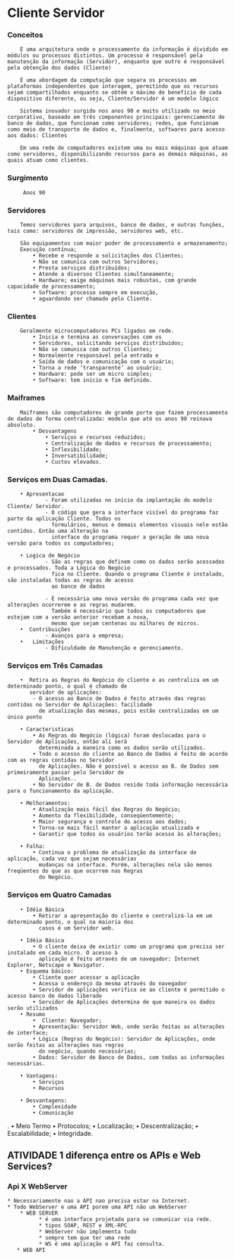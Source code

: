 # Cliente Servidor
### Conceitos
        É uma arquitetura onde o processamento da informação é dividido em módulos ou processos distintos. Um processo é responsável pela manutenção da informação (Servidor), enquanto que outro é responsável pela obtenção dos dados (Cliente)
        
        É uma abordagem da computação que separa os processos em plataformas independentes que interagem, permitindo que os recursos sejam compartilhados enquanto se obtém o máximo de benefício de cada dispositivo diferente, ou seja, Cliente/Servidor é um modelo lógico
        
        Sistema inovador surgido nos anos 90 e muito utilizado no meio corporativo, baseado em três componentes principais: gerenciamento de banco de dados, que funcionam como servidores; redes, que funcionam como meio de transporte de dados e, finalmente, softwares para acesso aos dados: Clientes
        
        Em uma rede de computadores existem uma ou mais máquinas que atuam como servidores, disponibilizando recursos para as demais máquinas, as quais atuam como clientes.
        
### Surgimento
         Anos 90

### Servidores
        Temos servidores para arquivos, banco de dados, e outras funções, tais como: servidores de impressão, servidores web, etc.
         
        São equipamentos com maior poder de processamento e armazenamento;
        Execução contínua;
            • Recebe e responde a solicitações dos Clientes;
            • Não se comunica com outros Servidores;
            • Presta serviços distribuídos;
            • Atende a diversos Clientes simultaneamente;
            • Hardware; exige máquinas mais robustas, com grande capacidade de processamento;
            • Software: processo sempre em execução,
            • aguardando ser chamado pelo Cliente.
### Clientes
        Geralmente microcomputadores PCs ligados em rede.
            • Inicia e termina as conversações com os
            • Servidores, solicitando serviços distribuídos;
            • Não se comunica com outros Clientes;
            • Normalmente responsável pela entrada e
            • Saída de dados e comunicação com o usuário;
            • Torna a rede ‘transparente’ ao usuário;
            • Hardware: pode ser um micro simples;
            • Software: tem início e fim definido.
### Maiframes
        Maiframes são computadores de grande porte que fazem processamento de dados de forma centralizada: modelo que até os anos 90 reinava absoluto.
            • Desvantagens
                • Serviços e recursos reduzidos;
                • Centralização de dados e recursos de processamento;
                • Inflexibilidade;
                • Inversatibilidade;
                • Custos elevados.
### Serviços em Duas Camadas.
        • Apresentacao
                - Foram utilizadas no início da implantação do modelo Cliente/ Servidor. 
                - O código que gera a interface visível do programa faz parte da aplicação Cliente. Todos os 
                  formulários, menus e demais elementos visuais nele estão contidos. Então uma alteração na
                  interface do programa requer a geração de uma nova versão para todos os computadores;
                
        • Logica de Negócio
                - São as regras que definem como os dados serão acessados e processados. Toda a Lógica do Negócio
                  fica no Cliente. Quando o programa Cliente é instalado, são instaladas todas as regras de acesso
                  ao banco de dados
                  
                - É necessária uma nova versão do programa cada vez que alterações ocorrerem e as regras mudarem.
                  Também é necessário que todos os computadores que estejam com a versão anterior recebam a nova,
                  mesmo que sejam centenas ou milhares de micros.
        •  Contribuições
                - Avanços para a empresa;
        •   Limitações
                - Dificuldade de Manutenção e gerenciamento.
### Serviços em Três Camadas
        •  Retira as Regras do Negócio do cliente e as centraliza em um determinado ponto, o qual é chamado de
           servidor de aplicações:
            - O acesso ao Banco de Dados é feito através das regras contidas no Servidor de Aplicações: facilidade
              de atualização das mesmas, pois estão centralizadas em um único ponto
              
        • Caracteristicas
            • As Regras do Negócio (lógica) foram deslocadas para o Servidor de Aplicações, então ali será
              determinada a maneira como os dados serão utilizados.
            • Todo o acesso do cliente ao Banco de Dados é feito de acordo com as regras contidas no Servidor
              de Aplicações. Não é possível o acesso ao B. de Dados sem primeiramente passar pelo Servidor de
              Aplicações.. 
            • No Servidor de B. de Dados reside toda informação necessária para o funcionamento da aplicação.
            
        • Melhoramentos:
            • Atualização mais fácil das Regras do Negócio;
            • Aumento da flexibilidade, conseqüentemente;
            • Maior segurança e controle do acesso aos dados;
            • Torna-se mais fácil manter a aplicação atualizada e
            • Garantir que todos os usuários terão acesso às alterações;
            
        • Falha:
            • Continua o problema de atualização da interface de aplicação, cada vez que sejam necessárias 
              mudanças na interface. Porém, alterações nela são menos freqüentes do que as que ocorrem nas Regras
              do Negócio.
        
### Serviços em Quatro Camadas
        • Idéia Básica      
            • Retirar a apresentação do cliente e centralizá-la em um determinado ponto, o qual na maioria dos
              casos é um Servidor web.
              
        • Idéia Básica            
            • O cliente deixa de existir como um programa que precisa ser instalado em cada micro. O acesso à
              aplicação é feito através de um navegador: Internet Explorer, Netscape e Navigator.
        • Esquema básico:     
            • Cliente quer acessar a aplicação
            • Acessa o endereço da mesma através do navegador
            • Servidor de aplicações verifica se ao cliente é permitido o acesso banco de dados liberado 
            • Servidor de Aplicações determina de que maneira os dados serão utilizados
        • Resumo
            •  Cliente: Navegador;
            • Apresentação: Servidor Web, onde serão feitas as alterações de interface; 
            • Lógica (Regras do Negócio): Servidor de Aplicações, onde serão feitas as alterações nas regras
              do negócio, quando necessárias;
            • Dados: Servidor de Banco de Dados, com todas as informações necessárias.
            
        • Vantagens:
            • Serviços
            • Recursos
            
        • Desvantagens:
            • Complexidade
            • Comunicação

.       • Meio Termo
            • Protocolos;
            • Localização;
            • Descentralização;
            • Escalabilidade;
            • Integridade.
            
## ATIVIDADE 1 diferença entre os APIs e Web Services?
### Api X WebServer
    * Necessariamente nao a API nao precisa estar na Internet.
    * Todo WebServer e uma API porem uma API não um WebServer
        * WEB SERVER
              * é uma interface projetada para se comunicar via rede.
              * tipos SOAP, REST e XML-RPC
              * WebServer não implementa tudo 
              * sempre tem que ter uma rede
              * WS é uma aplicação o API faz consulta.
       * WEB API

